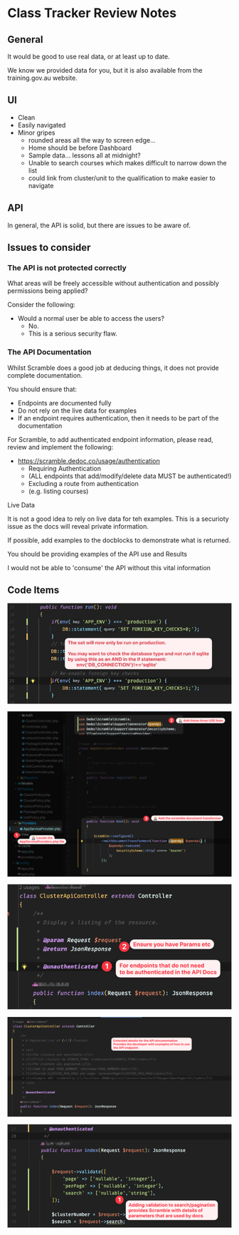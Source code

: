 # Class Tracker Review Notes

## General

It would be good to use real data, or at least up to date.

We know we provided data for you, but it is also available from the training.gov.au website.


## UI

- Clean
- Easily navigated
- Minor gripes
    - rounded areas all the way to screen edge...
    - Home should be before Dashboard
    - Sample data... lessons all at midnight?
    - Unable to search courses which makes difficult to narrow down the list
    - could link from cluster/unit to the qualification to make easier to navigate


## API

In general, the API is solid, but there are issues to be aware of.


## Issues to consider

### The API is not protected correctly

What areas will be freely accessible without authentication and possibly permissions being
applied?

Consider the following:

- Would a normal user be able to access the users?
    - No. 
    - This is a serious security flaw.


### The API Documentation

Whilst Scramble does a good job at deducing things, it does not provide complete documentation.

You should ensure that:

- Endpoints are documented fully
- Do not rely on the live data for examples
- If an endpoint requires authentication, then it needs to be part of the documentation

For Scramble, to add authenticated endpoint information, please read, review and implement 
the following: 

- https://scramble.dedoc.co/usage/authentication
    - Requiring Authentication
    -   (ALL endpoints that add/modify/delete data MUST be authenticated!)
    - Excluding a route from authentication 
    -   (e.g. listing courses)


Live Data

It is not a good idea to rely on live data for teh examples. This is a securioty 
issue as the docs will reveal private information.

If possible, add examples to the docblocks to demonstrate what is returned.

You should be providing examples of the API use and Results

I would not be able to 'consume' the API without this vital information

## Code Items

![image.jpeg](image.jpg)

![image-1.png](image-1.png)

![image-2.png](image-2.png)

![image-3.png](image-3.png)

![image-4.png](image-4.png)
